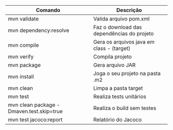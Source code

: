

| Comando                                  | Descrição                                  |
|------------------------------------------|--------------------------------------------|
| mvn validate                             | Valida arquivo pom.xml                     |
| mvn dependency:resolve                   | Faz o download das dependências do projeto |
| mvn compile                              | Gera os arquivos java em class - (target)  |
| mvn verify                               | Compila projeto                            |
| mvn package                              | Gera arquivo JAR                           |
| mvn install                              | Joga o seu projeto na pasta .m2            |
| mvn clean                                | Limpa a pasta target                       |
| mvn test                                 | Realiza tests unitários                    |
| mvn clean package -Dmaven.test.skip=true | Realiza o build sem testes                 |
| mvn test jacoco:report                   | Relatório do Jacoco                        |
